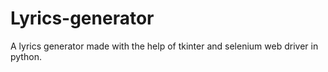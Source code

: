 # Lyrics-generator
A lyrics generator made with the help of tkinter and selenium web driver in python.
